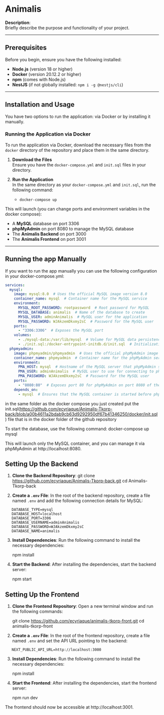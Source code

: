 # Animalis

**Description**:  
Briefly describe the purpose and functionality of your project.

---

## Prerequisites

Before you begin, ensure you have the following installed:

- **Node.js** (version 18 or higher)
- **Docker** (version 20.12.2 or higher)
- **npm** (comes with Node.js)
- **NestJS** (if not globally installed: `npm i -g @nestjs/cli`)

---

## Installation and Usage

You have two options to run the application: via Docker or by installing it manually.

### Running the Application via Docker

To run the application via Docker, download the necessary files from the `docker` directory of the repository and place them in the same directory.

1. **Download the Files**  
   Ensure you have the `docker-compose.yml` and `init.sql` files in your directory.

2. **Run the Application**  
   In the same directory as your `docker-compose.yml` and `init.sql`, run the following command:

   - `docker-compose up`

This will launch (you can change ports and environment variables in the docker compose):
- A **MySQL** database on port 3306
- **phpMyAdmin** on port 8080 to manage the MySQL database
- The **Animalis Backend** on port 3000
- The **Animalis Frontend** on port 3001

---


## Running the app  Manually

If you want to run the app  manually  you can use the following configuration in your docker-compose.yml:

```yaml
services:
  mysql:
    image: mysql:8.0  # Uses the official MySQL image version 8.0
    container_name: mysql  # Container name for the MySQL service
    environment:
      MYSQL_ROOT_PASSWORD: rootpassword  # Root password for MySQL
      MYSQL_DATABASE: animalis  # Name of the database to create
      MYSQL_USER: adminAnimalis  # MySQL user for the application
      MYSQL_PASSWORD: WJAkzemDkxmy2sC  # Password for the MySQL user
    ports:
      - "3306:3306"  # Exposes the MySQL port
    volumes:
      - ./mysql-data:/var/lib/mysql  # Volume for MySQL data persistence
      - ./init.sql:/docker-entrypoint-initdb.d/init.sql  # Initialization SQL script
  phpmyadmin:
    image: phpmyadmin/phpmyadmin  # Uses the official phpMyAdmin image
    container_name: phpmyadmin  # Container name for the phpMyAdmin service
    environment:
      PMA_HOST: mysql  # Hostname of the MySQL server that phpMyAdmin should manage
      PMA_USER: adminAnimalis  # MySQL user to use for connecting to phpMyAdmin
      PMA_PASSWORD: WJAkzemDkxmy2sC  # Password for the MySQL user
    ports:
      - "8080:80"  # Exposes port 80 for phpMyAdmin on port 8080 of the host
    depends_on:
      - mysql  # Ensures that the MySQL container is started before phpMyAdmin

```
in the same folder as the docker compose you just created put the init.sql(https://github.com/ecyriaque/Animalis-Tkorp-back/blob/a00b4611a2bdab9cb63d9292950df67b41346250/docker/init.sql) file that is in the docker folder of the github repository

To start the database, use the following command:
docker-compose up mysql

This will launch only the MySQL container, and you can manage it via phpMyAdmin at http://localhost:8080.

## Setting Up the Backend

1. **Clone the Backend Repository**:
   git clone https://github.com/ecyriaque/Animalis-Tkorp-back.git
   cd Animalis-Tkorp-back

2. **Create a `.env` File**:
   In the root of the backend repository, create a file named `.env` and add the following connection details for MySQL:
```env
   DATABASE_TYPE=mysql
   DATABASE_HOST=localhost
   DATABASE_PORT=3306
   DATABASE_USERNAME=adminAnimalis
   DATABASE_PASSWORD=WJAkzemDkxmy2sC
   DATABASE_NAME=animalis
```
3. **Install Dependencies**:
   Run the following command to install the necessary dependencies:

   npm install

4. **Start the Backend**:
   After installing the dependencies, start the backend server:

   npm start

## Setting Up the Frontend

1. **Clone the Frontend Repository**:
   Open a new terminal window and run the following commands:

   git clone https://github.com/ecyriaque/animalis-tkorp-front.git
   cd animalis-tkorp-front

2. **Create a `.env` File**:
   In the root of the frontend repository, create a file named `.env` and set the API URL pointing to the backend:
```env
   NEXT_PUBLIC_API_URL=http://localhost:3000
```
3. **Install Dependencies**:
   Run the following command to install the necessary dependencies:

   npm install

4. **Start the Frontend**:
   After installing the dependencies, start the frontend server:

   npm run dev

The frontend should now be accessible at http://localhost:3001.
